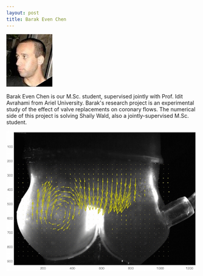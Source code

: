 ```yaml
---
layout: post
title: Barak Even Chen
---
```



![](../images/barak_even_chen.jpg)

Barak Even Chen is our M.Sc. student, supervised jointly with Prof. Idit Avrahami from Ariel University. Barak's research project is an experimental study of the effect of valve replacements on coronary flows. The numerical side of this project is solving Shaily Wald, also a jointly-supervised M.Sc. student.

![](../images/barak_result.jpg)
